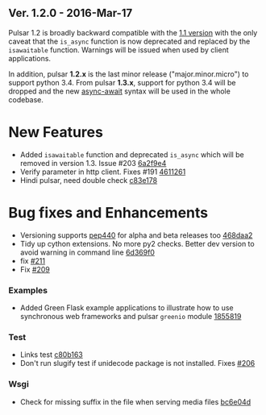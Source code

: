 ## Ver. 1.2.0 - 2016-Mar-17

Pulsar 1.2 is broadly backward compatible with the [1.1 version](./1.1.html)
with the only caveat that the ``is_async`` function is now deprecated and replaced
by the ``isawaitable`` function.
Warnings will be issued when used by client applications.

In addition, pulsar **1.2.x** is the last minor release ("major.minor.micro") to support python 3.4.
From pulsar **1.3.x**, support for python 3.4 will be dropped and the new
[async-await](https://www.python.org/dev/peps/pep-0492/#new-coroutine-declaration-syntax)
syntax will be used in the whole codebase.

# New Features
* Added ``isawaitable`` function and deprecated ``is_async`` which will be removed
  in version 1.3. Issue #203 [6a2f9e4](https://github.com/quantmind/pulsar/commit/6a2f9e427ed30c55fa2dfd2c13d7e0bf1dc1d14e)
* Verify parameter in http client. Fixes #191 [4611261](https://github.com/quantmind/pulsar/commit/46112618701e83f2c2de2d37391d2f5efe28b2ad)
* Hindi pulsar, need double check [c83e178](https://github.com/quantmind/pulsar/commit/c83e1786a7ef7a0ef9870f59e19f9b4099673d5d)

# Bug fixes and Enhancements
* Versioning supports [pep440](https://www.python.org/dev/peps/pep-0440/) for alpha and beta
  releases too [468daa2](https://github.com/quantmind/pulsar/commit/468daa2da55ac9628215b93340d19d553e451e62)
* Tidy up cython extensions. No more py2 checks. Better dev version to avoid warning
  in command line [6d369f0](https://github.com/quantmind/pulsar/commit/6d369f0a4f4defcbc3083769d2fb0082cc8badb3)
* fix [#211](https://github.com/quantmind/pulsar/issues/211) 
* Fix [#209](https://github.com/quantmind/pulsar/issues/209) 

### Examples
* Added Green Flask example applications to illustrate how to use synchronous web frameworks and
  pulsar ``greenio`` module [1855819](https://github.com/quantmind/pulsar/commit/1855819ed41a7bf67b6dba0feb39d593b480bb38)

### Test
* Links test [c80b163](https://github.com/quantmind/pulsar/commit/c80b163c6e5eeea3fbcb8af677d6e6a9369545da)
* Don't run slugify test if unidecode package is not installed. Fixes [#206](https://github.com/quantmind/pulsar/issues/206)

### Wsgi
* Check for missing suffix in the file when serving media files [bc6e04d](https://github.com/quantmind/pulsar/commit/bc6e04d805ad8579ff28f106cb1a14e4891f0ae6)

